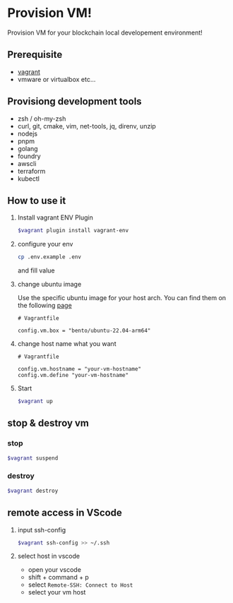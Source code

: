 # Provision VM!

Provision VM for your blockchain local developement environment!

## Prerequisite

- [vagrant](https://developer.hashicorp.com/vagrant/downloads)
- vmware or virtualbox etc...

## Provisiong development tools

- zsh / oh-my-zsh
- curl, git, cmake, vim, net-tools, jq, direnv, unzip
- nodejs
- pnpm
- golang
- foundry
- awscli
- terraform
- kubectl

## How to use it

1. Install vagrant ENV Plugin

   ```bash
   $vagrant plugin install vagrant-env
   ```

2. configure your env

   ```bash
   cp .env.example .env
   ```

   and fill value

3. change ubuntu image

   Use the specific ubuntu image for your host arch. You can find them on the following [page](https://app.vagrantup.com/boxes/search)

   ```shell
   # Vagrantfile

   config.vm.box = "bento/ubuntu-22.04-arm64"
   ```

4. change host name what you want

   ```shell
   # Vagrantfile

   config.vm.hostname = "your-vm-hostname"
   config.vm.define "your-vm-hostname"
   ```

5. Start
   ```bash
   $vagrant up
   ```

## stop & destroy vm

### stop

```bash
$vagrant suspend
```

### destroy

```bash
$vagrant destroy
```

## remote access in VScode

1. input ssh-config

   ```bash
   $vagrant ssh-config >> ~/.ssh
   ```

2. select host in vscode

   - open your vscode
   - shift + command + p
   - select `Remote-SSH: Connect to Host`
   - select your vm host
